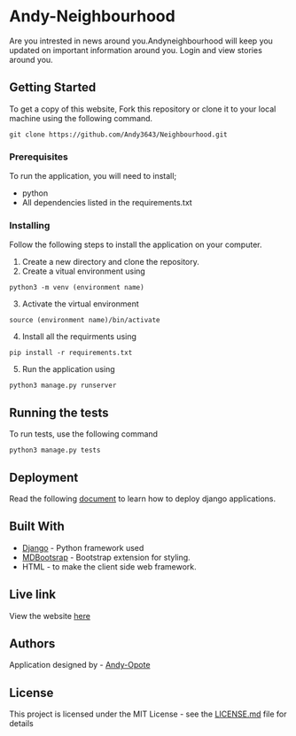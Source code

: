 # Andy-Neighbourhood

Are you intrested in news around you.Andyneighbourhood will keep you updated on important information around you. Login and view stories around you.
## Getting Started

To get a copy of this website, Fork this repository or clone it to your local machine using the following command.
```
git clone https://github.com/Andy3643/Neighbourhood.git
```

### Prerequisites

To run the application, you will need to install;
* python
* All dependencies listed in the requirements.txt

### Installing

Follow the following steps to install the application on your computer.

1. Create a new directory and clone the repository.
2. Create a vitual environment using
```
python3 -m venv (environment name) 
```
3. Activate the virtual environment
```
source (environment name)/bin/activate
```
4. Install all the requirments using
```
pip install -r requirements.txt
```
5. Run the application using 
```
python3 manage.py runserver
```


## Running the tests

To run tests, use the following command
```
python3 manage.py tests
```


## Deployment

Read the following [document](https://github.com/bernie-haxx/Deployment_to_heroku_django) to learn how to deploy django applications.
## Built With

* [Django](https://www.djangoproject.com/download/) - Python framework used
* [MDBootsrap](https://mdbootstrap.com/) - Bootstrap extension for styling.
* HTML - to make the client side web framework.

## Live link

View the website [here](https://andyneighbourhood.herokuapp.com/)

## Authors

Application designed by - [Andy-Opote](https://github.com/Andy3643)
## License

This project is licensed under the MIT License - see the [LICENSE.md](LICENSE.md) file for details
